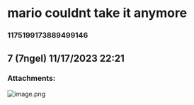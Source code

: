 # mario couldnt take it anymore
### 1175199173889499146
## 7 (7ngel) 11/17/2023 22:21 

> 
### Attachments: 
![image.png](https://yuzudiscordbackup.s3.us-west-2.amazonaws.com/files-media/1175199173889499146_image.png)

